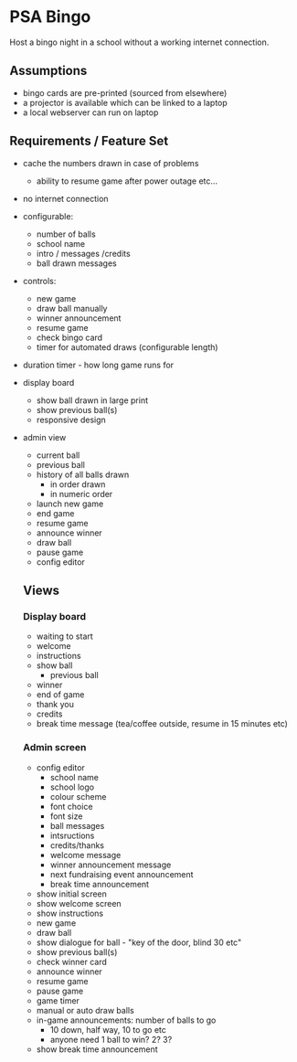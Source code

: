 # PSA Bingo

Host a bingo night in a school without a working internet connection.

## Assumptions

* bingo cards are pre-printed (sourced from elsewhere)
* a projector is available which can be linked to a laptop
* a local webserver can run on laptop

## Requirements / Feature Set

* cache the numbers drawn in case of problems
  * ability to resume game after power outage etc...
* no internet connection
* configurable:
  * number of balls
  * school name
  * intro / messages /credits
  * ball drawn messages
* controls:
  * new game
  * draw ball manually
  * winner announcement
  * resume game
  * check bingo card
  * timer for automated draws (configurable length)
* duration timer - how long game runs for
* display board
  * show ball drawn in large print
  * show previous ball(s)
  * responsive design
* admin view
  * current ball
  * previous ball
  * history of all balls drawn
    * in order drawn
    * in numeric order
  * launch new game
  * end game
  * resume game
  * announce winner
  * draw ball
  * pause game
  * config editor
  
  ## Views
  
  ### Display board
  
  * waiting to start
  * welcome
  * instructions
  * show ball
    * previous ball
  * winner
  * end of game
  * thank you
  * credits
  * break time message (tea/coffee outside, resume in 15 minutes etc)

  ### Admin screen
  
  * config editor
    * school name
    * school logo
    * colour scheme
    * font choice
    * font size
    * ball messages
    * intsructions
    * credits/thanks
    * welcome message
    * winner announcement message
    * next fundraising event announcement
    * break time announcement
  * show initial screen
  * show welcome screen
  * show instructions
  * new game
  * draw ball
  * show dialogue for ball - "key of the door, blind 30 etc"
  * show previous ball(s)
  * check winner card
  * announce winner
  * resume game
  * pause game
  * game timer
  * manual or auto draw balls
  * in-game announcements: number of balls to go
    * 10 down, half way, 10 to go etc
    * anyone need 1 ball to win? 2? 3?
  * show break time announcement
